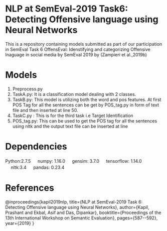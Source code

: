 # NLP at SemEval-2019 Task6: Detecting Offensive language using Neural Networks
This is a repository containing models submitted as part of our participation in SemEval Task 6 OffensEval: Idenstifying and categorizing Offensive lnaguage in social media by SemEval 2019 by (Zampieri et al.,2019b)

# Models
1. Preprocess.py
2. TaskA.py: It is a classification model dealing with 2 classes.
3. TaskB.py: This model is utilizing both the word and pos features. At first POS Tag for all the sentences can be get by     POS_tag.py in form of text file and then inserted at line 50. 
4. TaskC.py : This is for the third task i.e Target Identification
5. POS_tag.py: This can be used to get the POS tag for all the sentences using nltk and the output text file can be inserted at line 


# Dependencies
Python:2.7.5 &#12288;
numpy: 1.16.0 &#12288;
gensim: 3.7.0 &#12288;
tensorflow: 1.14.0 &#12288;
nltk:3.4 &#12288;
pandas: 0.23.4 &#12288;






# References
@inproceedings{kapil2019nlp,
  title={NLP at SemEval-2019 Task 6: Detecting Offensive language using Neural Networks},
  author={Kapil, Prashant and Ekbal, Asif and Das, Dipankar},
  booktitle={Proceedings of the 13th International Workshop on Semantic Evaluation},
  pages={587--592},
  year={2019}
}

